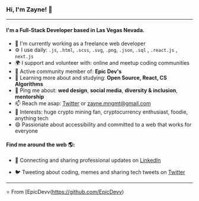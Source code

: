 ### Hi, I'm Zayne! 👋
---

#### I'm a Full-Stack Developer based in Las Vegas Nevada.

- 🏢 I'm currently working as a freelance web developer
- ⚙️ I use daily: `.js`, `.html`, `.scss`, `.svg`, `.png`, `.json`, `.sql` , `.react.js` , `next.js`
- 🌍 I support and volunteer with: online and meetup coding communities
- 💅 Active community member of: **Epic Dev's**
- 🌱 Learning more about and studying: **Open Source, React, CS Algorithms**
- 💬 Ping me about: **wed design**, **social media**, **diversity & inclusion**, **mentorship**
- 📫 Reach me asap: <a href="https://twitter.com/epic_devv/">Twitter</a> or zayne.mngmt@gmail.com
- 💜 Interests: huge crypto mining fan, cryptocurrency enthusiast, foodie, anything tech
- 😄 Passionate about accessibility and committed to a web that works for everyone

#### Find me around the web 🌎:
- 💼 Connecting and sharing professional updates on <a href="hhttps://www.linkedin.com/in/zayne-lovecraft-0ba3a621a/">LinkedIn</a>

- 🐦 Tweeting about coding, memes and sharing tech tweets on <a href="https://twitter.com/epic_devv/">Twitter</a>


---

⭐️ From [EpicDevv(https://github.com/EpicDevv)
